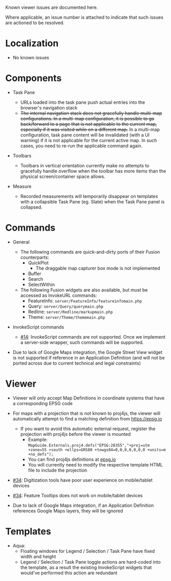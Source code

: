Known viewer issues are documented here.

Where applicable, an issue number is attached to indicate that such issues are actioned to be resolved.

Localization
============

 * No known issues

Components
==========

 * Task Pane
   * URLs loaded into the task pane push actual entries into the browser's navigation stack
   * ~~The internal navigation stack does not gracefully handle multi-map configurations. In a multi-map configuration, it is possible to go back/forward to a page that is not applicable to the current map, especially if it was visited while on a different map.~~ In a multi-map configuration, task pane content will be invalidated (with a UI warning) if it is not applicable for the current active map. In such cases, you need to re-run the applicable command again.

 * Toolbars
   * Toolbars in vertical orientation currently make no attempts to gracefully handle overflow when the toolbar has more items than the physical screen/container space allows.

 * Measure
   * Recorded measurements will temporarily disappear on templates with a collapsible Task Pane (eg. Slate) when the Task Pane panel is collapsed.

Commands
========

 * General
   * The following commands are quick-and-dirty ports of their Fusion counterparts:
     * QuickPlot
       * The draggable map capturer box mode is not implemented
     * Buffer
     * Search
     * SelectWithin
   * The following Fusion widgets are also available, but must be accessed as InvokeURL commands:
     * FeatureInfo: `server/FeatureInfo/featureinfomain.php`
     * Query: `server/Query/querymain.php`
     * Redline: `server/Redline/markupmain.php`
     * Theme: `server/Theme/thememain.php`

 * InvokeScript commands
   * [#14](https://github.com/jumpinjackie/mapguide-react-layout/issues/14): InvokeScript commands are not supported. Once we implement a server-side wrapper, such commands will be supported.

 * Due to lack of Google Maps integration, the Google Street View widget is not supported if reference in an Application Definition (and will not be ported across due to current technical and legal constraints)

Viewer
======

 * Viewer will only accept Map Definitions in coordinate systems that have a corresponding EPSG code

 * For maps with a projection that is not known to proj4js, the viewer will automatically attempt to find a matching definition from https://epsg.io
   * If you want to avoid this automatic external request, register the projection with proj4js before the viewer is mounted
      * Example: `MapGuide.Externals.proj4.defs("EPSG:28355","+proj=utm +zone=55 +south +ellps=GRS80 +towgs84=0,0,0,0,0,0,0 +units=m +no_defs");`
      * You can find proj4js definitions at [epsg.io](https://epsg.io)
      * You will currently need to modify the respective template HTML file to include the projection

 * [#34](https://github.com/jumpinjackie/mapguide-react-layout/issues/34): Digitization tools have poor user experience on mobile/tablet devices
 * [#34](https://github.com/jumpinjackie/mapguide-react-layout/issues/34): Feature Tooltips does not work on mobile/tablet devices
 * Due to lack of Google Maps integration, if an Application Definition references Google Maps layers, they will be ignored

Templates
=========

 * Aqua:
   * Floating windows for Legend / Selection / Task Pane have fixed width and height
   * Legend / Selection / Task Pane toggle actions are hard-coded into the template, as a result the existing InvokeScript widgets that would've performed this action are redundant
